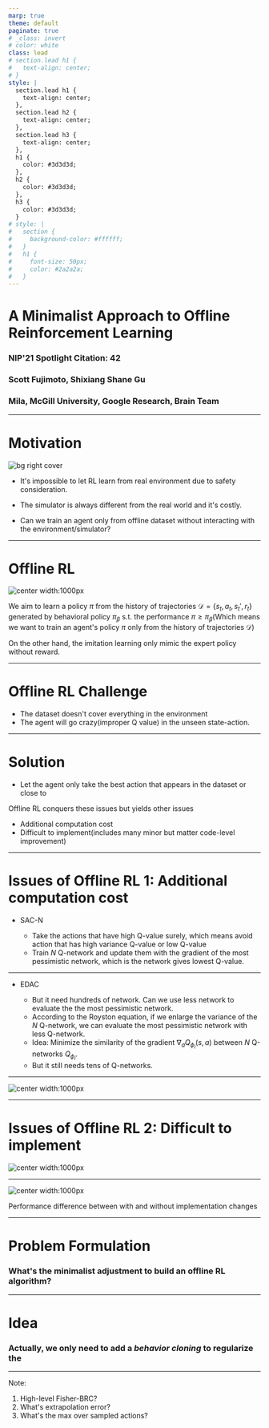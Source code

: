 ```yaml
---
marp: true
theme: default
paginate: true
# _class: invert
# color: white
class: lead
# section.lead h1 {
#   text-align: center;
# }
style: |
  section.lead h1 {
    text-align: center;
  },
  section.lead h2 {
    text-align: center;
  },
  section.lead h3 {
    text-align: center;
  },
  h1 {
    color: #3d3d3d;
  },
  h2 {
    color: #3d3d3d;
  },
  h3 {
    color: #3d3d3d;
  }
# style: |
#   section {
#     background-color: #ffffff;
#   }
#   h1 {
#     font-size: 50px;
#     color: #2a2a2a;
#   }
---
```


# A Minimalist Approach to Offline Reinforcement Learning

### NIP'21 Spotlight Citation: 42

### Scott Fujimoto, Shixiang Shane Gu

### Mila, McGill University, Google Research, Brain Team

---

<style>
img[alt~="center"] {
  display: block;
  margin: 0 auto;
}
</style>

# Motivation

![bg right cover](img/self_driving_car.jpg)

- It's impossible to let RL learn from real environment due to safety consideration.

- The simulator is always different from the real world and it's costly.

- Can we train an agent only from offline dataset without interacting with the environment/simulator? 

---
<style>
img[alt~="center"] {
  display: block;
  margin: 0 auto;
}
</style>

# Offline RL

![center width:1000px](img/offline_rl_small.png)

We aim to learn a policy $\pi$ from the history of trajectories $\mathcal{D} = \{ s_t, a_t, s_t', r_t \}$ generated by behavioral policy $\pi_{\beta}$ s.t. the performance $\pi \geq \pi_{\beta}$(Which means we want to train an agent's policy $\pi$ only from the history of trajectories $\mathcal{D}$)

On the other hand, the imitation learning only mimic the expert policy without reward.

---
<style>
img[alt~="center"] {
  display: block;
  margin: 0 auto;
}
</style>

# Offline RL Challenge

- The dataset doesn't cover everything in the environment
- The agent will go crazy(improper Q value) in the unseen state-action.

---
<style>
img[alt~="center"] {
  display: block;
  margin: 0 auto;
}
</style>

# Solution 

- Let the agent only take the best action that appears in the dataset or close to

Offline RL conquers these issues but yields other issues

- Additional computation cost
- Difficult to implement(includes many minor but matter code-level improvement)

---

# Issues of Offline RL 1: Additional computation cost

- SAC-N
  
  - Take the actions that have high Q-value surely, which means avoid action that has high variance Q-value or low Q-value
  - Train $N$ Q-network and update them with the gradient of the most pessimistic network, which is the network gives lowest Q-value.

---

- EDAC
  
  - But it need hundreds of network. Can we use less network to evaluate the the most pessimistic network.
  - According to the Royston equation, if we enlarge the variance of the $N$ Q-network, we can evaluate the most pessimistic network with less Q-network.
  - Idea: Minimize the similarity of the gradient $\nabla_{a}Q_{\phi_i}(s, a)$ between $N$ Q-networks $Q_{\phi_i}$.
  - But it still needs tens of Q-networks.

---
<style>
img[alt~="center"] {
  display: block;
  margin: 0 auto;
}
</style>

![center width:1000px](img/diversification.png)

---
<style>
img[alt~="center"] {
  display: block;
  margin: 0 auto;
}
</style>

# Issues of Offline RL 2: Difficult to implement

![center width:1000px](img/impl_comp.png)

---
<style>
img[alt~="center"] {
  display: block;
  margin: 0 auto;
}
</style>

![center width:1000px](img/impl_comp_exp_perc.png)

Performance difference between with and without implementation changes

---
<style>
img[alt~="center"] {
  display: block;
  margin: 0 auto;
}
</style>

# Problem Formulation

### What's the minimalist adjustment to build an offline RL algorithm?

---

# Idea

### Actually, we only need to add a *behavior cloning* to regularize the 

---

Note:

1. High-level Fisher-BRC?
2. What's extrapolation error?
3. What's the max over sampled actions?